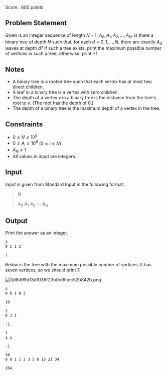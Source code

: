 Score : $600$ points

## Problem Statement

Given is an integer sequence of length $N+1$: $A_0, A_1, A_2, \ldots, A_N$. Is there a binary tree of depth $N$ such that, for each $d = 0, 1, \ldots, N$, there are exactly $A_d$ leaves at depth $d$? If such a tree exists, print the maximum possible number of vertices in such a tree; otherwise, print $-1$.

## Notes

- A binary tree is a rooted tree such that each vertex has at most two direct children.
- A leaf in a binary tree is a vertex with zero children.
- The depth of a vertex $v$ in a binary tree is the distance from the tree's root to $v$. (The root has the depth of $0$.)
- The depth of a binary tree is the maximum depth of a vertex in the tree.

## Constraints

- $0 \leq N \leq 10^5$
- $0 \leq A_i \leq 10^{8}$ ($0 \leq i \leq N$)
- $A_N \geq 1$
- All values in input are integers.

## Input

Input is given from Standard Input in the following format:

> $N$
> 
> $A_0$ $A_1$ $A_2$ $\cdots$ $A_N$

## Output

Print the answer as an integer.

```input1
3
0 1 1 2
```

```output1
7
```

Below is the tree with the maximum possible number of vertices. It has seven vertices, so we should print $7$.

![0d8d99d13df036f23b0c9fcec52b842b.png](https://img.atcoder.jp/nomura2020/0d8d99d13df036f23b0c9fcec52b842b.png)

```input2
4
0 0 1 0 2
```

```output2
10
```

```input3
2
0 3 1
```

```output3
-1
```

```input4
1
1 1
```

```output4
-1
```

```input5
10
0 0 1 1 2 3 5 8 13 21 34
```

```output5
264
```